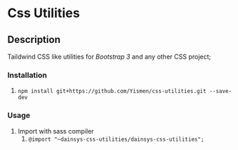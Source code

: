 # Css Utilities

## Description
Taildwind CSS like utilities for *Bootstrap 3* and any other CSS project;

### Installation
  1. ```npm install git+https://github.com/Yismen/css-utilities.git --save-dev```
### Usage
  1. Import with sass compiler
     1. ```@import "~dainsys-css-utilities/dainsys-css-utilities";```